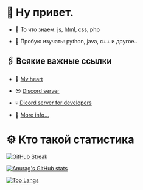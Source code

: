 <!DOCTYPE html>
<html lang="ru">
  <head>
    <meta charset="UTF-8" />
    <link rel="stylesheet" href="assets/css/styles.css" type="text/css" />
<h1> 🥶 Ну привет. </h1>

<p>  
  
- 🧠 То что знаем: js, html, css, php

- 👀 Пробую изучать: python, java, c++ и другое..
</p>
<h2> 🖇️ Всякие важные ссылки </h2>

- 💚 [My heart](https://github.com/Veroni4cat)

- 😎 [Discord server](http://heypers-lab.ml/)

- 💀 [Dicord server for developers](https://discord.gg/xppzwKWyvC)

- 🤔 [More info...](https://mrf0rtuna4.ml)
</html>
  
# ⚙️ Кто такой статистика
[![GitHub Streak](https://streak-stats.demolab.com/?user=mrf0rtuna4&theme=dark&mode=weekly&currStreakNum=2FD3EB&fire=pink&sideLabels=F00&date_format=[Y.]n.j)](https://git.io/streak-stats)

[![Anurag's GitHub stats](https://github-readme-stats.vercel.app/api?username=mrf0rtuna4&show_icons=true&theme=dark)](https://github.com/anuraghazra/github-readme-stats)  

[![Top Langs](https://github-readme-stats.vercel.app/api/top-langs/?username=mrf0rtuna4&layout=compact&theme=dark)](https://github.com/anuraghazra/github-readme-stats) 
